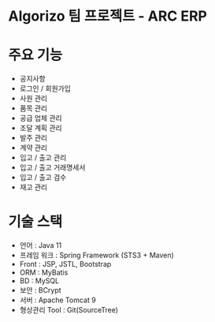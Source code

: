 
# Algorizo 팀 프로젝트 - ARC ERP

# 주요 기능
- 공지사항
- 로그인 / 회원가입
- 사원 관리
- 품목 관리
- 공급 업체 관리
- 조달 계획 관리
- 발주 관리
- 계약 관리
- 입고 / 출고 관리
- 입고 / 출고 거래명세서
- 입고 / 출고 검수
- 재고 관리

# 기술 스택
- 언어 : Java 11
- 프레임 워크 : Spring Framework (STS3 + Maven)
- Front : JSP, JSTL, Bootstrap
- ORM : MyBatis
- BD : MySQL
- 보안 : BCrypt
- 서버 : Apache Tomcat 9
- 형상관리 Tool : Git(SourceTree)
